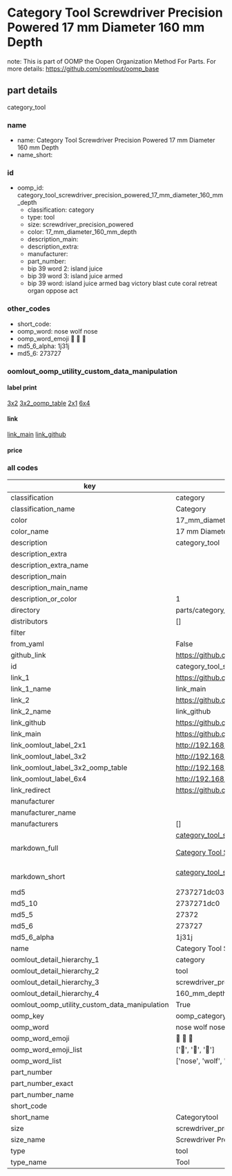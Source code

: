 # Category Tool Screwdriver Precision Powered 17 mm Diameter 160 mm Depth  

note: This is part of OOMP the Oopen Organization Method For Parts. For more details: https://github.com/oomlout/oomp_base

##  part details
  



category_tool



### name
* name: Category Tool Screwdriver Precision Powered 17 mm Diameter 160 mm Depth
* name_short: 
### id
* oomp_id: category_tool_screwdriver_precision_powered_17_mm_diameter_160_mm_depth
  * classification: category
  * type: tool
  * size: screwdriver_precision_powered
  * color: 17_mm_diameter_160_mm_depth
  * description_main: 
  * description_extra: 
  * manufacturer: 
  * part_number: 
  * bip 39 word 2: island juice
  * bip 39 word 3: island juice armed
  * bip 39 word: island juice armed bag victory blast cute coral retreat organ oppose act

### other_codes
* short_code: 
* oomp_word: nose wolf nose
* oomp_word_emoji :nose: :wolf: :nose:
* md5_6_alpha: 1j31j
* md5_6: 273727






### oomlout_oomp_utility_custom_data_manipulation
#### label print
[3x2](http://192.168.1.245:1112/?label=oomp%201j31j)
[3x2_oomp_table](http://192.168.1.108:1112/?label=oomp%201j31j)
[2x1](http://192.168.1.242:1112/?label=oomp%201j31j)
[6x4](http://192.168.1.55:1112/?label=oomp%201j31j)    

#### link

[link_main](https://github.com/oomlout/oomlout_oomp_version_1_messy/tree/main/parts/category_tool_screwdriver_precision_powered_17_mm_diameter_160_mm_depth) [link_github](https://github.com/oomlout/oomlout_oomp_version_1_messy/tree/main/parts/category_tool_screwdriver_precision_powered_17_mm_diameter_160_mm_depth)                             

#### price







### all codes 
| key | value |  
| --- | --- |  
| classification | category |  
| classification_name | Category |  
| color | 17_mm_diameter_160_mm_depth |  
| color_name | 17 mm Diameter 160 mm Depth |  
| description | category_tool |  
| description_extra |  |  
| description_extra_name |  |  
| description_main |  |  
| description_main_name |  |  
| description_or_color | 1  |  
| directory | parts/category_tool_screwdriver_precision_powered_17_mm_diameter_160_mm_depth |  
| distributors | [] |  
| filter |  |  
| from_yaml | False |  
| github_link | https://github.com/oomlout/oomlout_oomp_part_src/tree/main/parts/category_tool_screwdriver_precision_powered_17_mm_diameter_160_mm_depth |  
| id | category_tool_screwdriver_precision_powered_17_mm_diameter_160_mm_depth |  
| link_1 | https://github.com/oomlout/oomlout_oomp_version_1_messy/tree/main/parts/category_tool_screwdriver_precision_powered_17_mm_diameter_160_mm_depth |  
| link_1_name | link_main |  
| link_2 | https://github.com/oomlout/oomlout_oomp_version_1_messy/tree/main/parts/category_tool_screwdriver_precision_powered_17_mm_diameter_160_mm_depth |  
| link_2_name | link_github |  
| link_github | https://github.com/oomlout/oomlout_oomp_version_1_messy/tree/main/parts/category_tool_screwdriver_precision_powered_17_mm_diameter_160_mm_depth |  
| link_main | https://github.com/oomlout/oomlout_oomp_version_1_messy/tree/main/parts/category_tool_screwdriver_precision_powered_17_mm_diameter_160_mm_depth |  
| link_oomlout_label_2x1 | http://192.168.1.242:1112/?label=oomp%201j31j |  
| link_oomlout_label_3x2 | http://192.168.1.245:1112/?label=oomp%201j31j |  
| link_oomlout_label_3x2_oomp_table | http://192.168.1.108:1112/?label=oomp%201j31j |  
| link_oomlout_label_6x4 | http://192.168.1.55:1112/?label=oomp%201j31j |  
| link_redirect | https://github.com/oomlout/oomlout_oomp_version_1_messy/tree/main/parts/category_tool_screwdriver_precision_powered_17_mm_diameter_160_mm_depth |  
| manufacturer |  |  
| manufacturer_name |  |  
| manufacturers | [] |  
| markdown_full | [category_tool_screwdriver_precision_powered_17_mm_diameter_160_mm_depth](none)<br>[](none)<br>[Category Tool Screwdriver Precision Powered 17 Mm Diameter 160 Mm Depth](none)<br><br> |  
| markdown_short | [category_tool_screwdriver_precision_powered_17_mm_diameter_160_mm_depth](none)<br><br> |  
| md5 | 2737271dc03026d45df9d118179e33b3 |  
| md5_10 | 2737271dc0 |  
| md5_5 | 27372 |  
| md5_6 | 273727 |  
| md5_6_alpha | 1j31j |  
| name | Category Tool Screwdriver Precision Powered 17 mm Diameter 160 mm Depth |  
| oomlout_detail_hierarchy_1 | category |  
| oomlout_detail_hierarchy_2 | tool |  
| oomlout_detail_hierarchy_3 | screwdriver_precision_powered |  
| oomlout_detail_hierarchy_4 | 160_mm_depth |  
| oomlout_oomp_utility_custom_data_manipulation | True |  
| oomp_key | oomp_category_tool_screwdriver_precision_powered_17_mm_diameter_160_mm_depth |  
| oomp_word | nose wolf nose |  
| oomp_word_emoji | :nose: :wolf: :nose: |  
| oomp_word_emoji_list | [':nose:', ':wolf:', ':nose:'] |  
| oomp_word_list | ['nose', 'wolf', 'nose'] |  
| part_number |  |  
| part_number_exact |  |  
| part_number_name |  |  
| short_code |  |  
| short_name | Categorytool |  
| size | screwdriver_precision_powered |  
| size_name | Screwdriver Precision Powered |  
| type | tool |  
| type_name | Tool |  
